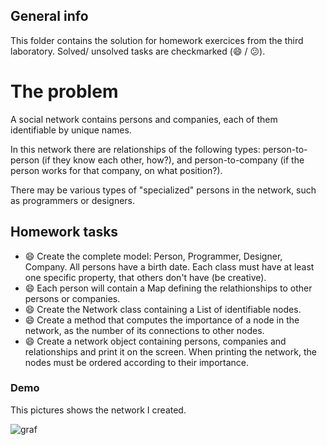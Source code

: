 ## General info
This folder contains the solution for homework exercices from the third laboratory. Solved/ unsolved tasks are checkmarked (:smile: / :confused:).

# The problem
A social network contains persons and companies, each of them identifiable by unique names.

In this network there are relationships of the following types: person-to-person (if they know each other, how?), and person-to-company (if the person works for that company, on what position?).

There may be various types of "specialized" persons in the network, such as programmers or designers.

## Homework tasks
* :smile: Create the complete model: Person, Programmer, Designer, Company. All persons have a birth date. Each class must have at least one specific property, that others don't have (be creative).
* :smile: Each person will contain a Map defining the relathionships to other persons or companies.
* :smile: Create the Network class containing a List of identifiable nodes.
* :smile: Create a method that computes the importance of a node in the network, as the number of its connections to other nodes.
* :smile: Create a network object containing persons, companies and relationships and print it on the screen. When printing the network, the nodes must be ordered according to their importance.


### Demo
This pictures shows the network I created.

![graf](https://user-images.githubusercontent.com/100137533/225370659-82fc71ae-1b95-4078-a599-144e8b11395d.png)
